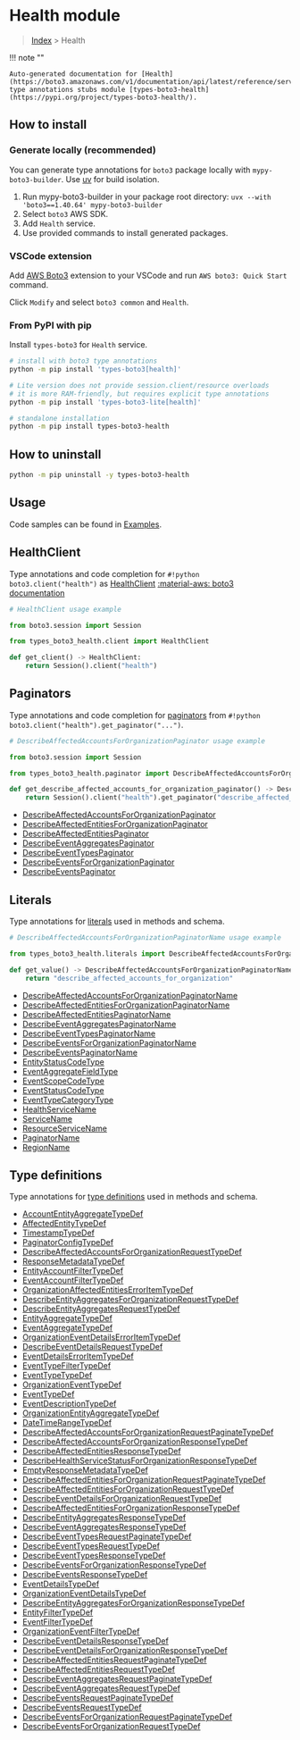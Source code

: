#  Health module

> [Index](../README.md) > Health

!!! note ""

    Auto-generated documentation for [Health](https://boto3.amazonaws.com/v1/documentation/api/latest/reference/services/health.html#health)
    type annotations stubs module [types-boto3-health](https://pypi.org/project/types-boto3-health/).

## How to install

### Generate locally (recommended)

You can generate type annotations for `boto3` package locally with `mypy-boto3-builder`.
Use [uv](https://docs.astral.sh/uv/getting-started/installation/) for build isolation.

1. Run mypy-boto3-builder in your package root directory: `uvx --with 'boto3==1.40.64' mypy-boto3-builder`
1. Select `boto3` AWS SDK.
1. Add `Health` service.
1. Use provided commands to install generated packages.


### VSCode extension

Add [AWS Boto3](https://marketplace.visualstudio.com/items?itemName=Boto3typed.boto3-ide)
extension to your VSCode and run `AWS boto3: Quick Start` command.

Click `Modify` and select `boto3 common` and `Health`.


### From PyPI with pip

Install `types-boto3` for `Health` service.

```bash
# install with boto3 type annotations
python -m pip install 'types-boto3[health]'

# Lite version does not provide session.client/resource overloads
# it is more RAM-friendly, but requires explicit type annotations
python -m pip install 'types-boto3-lite[health]'

# standalone installation
python -m pip install types-boto3-health
```



## How to uninstall

```bash
python -m pip uninstall -y types-boto3-health
```

## Usage

Code samples can be found in [Examples](./usage.md).

## HealthClient

Type annotations and code completion for  `#!python boto3.client("health")` as [HealthClient](./client.md)
[:material-aws: boto3 documentation](https://boto3.amazonaws.com/v1/documentation/api/latest/reference/services/health.html#Health.Client)

```python
# HealthClient usage example

from boto3.session import Session

from types_boto3_health.client import HealthClient

def get_client() -> HealthClient:
    return Session().client("health")
```


## Paginators

Type annotations and code completion for [paginators](./paginators.md)
from `#!python boto3.client("health").get_paginator("...")`.

```python
# DescribeAffectedAccountsForOrganizationPaginator usage example

from boto3.session import Session

from types_boto3_health.paginator import DescribeAffectedAccountsForOrganizationPaginator

def get_describe_affected_accounts_for_organization_paginator() -> DescribeAffectedAccountsForOrganizationPaginator:
    return Session().client("health").get_paginator("describe_affected_accounts_for_organization"))
```

- [DescribeAffectedAccountsForOrganizationPaginator](./paginators.md#describeaffectedaccountsfororganizationpaginator)
- [DescribeAffectedEntitiesForOrganizationPaginator](./paginators.md#describeaffectedentitiesfororganizationpaginator)
- [DescribeAffectedEntitiesPaginator](./paginators.md#describeaffectedentitiespaginator)
- [DescribeEventAggregatesPaginator](./paginators.md#describeeventaggregatespaginator)
- [DescribeEventTypesPaginator](./paginators.md#describeeventtypespaginator)
- [DescribeEventsForOrganizationPaginator](./paginators.md#describeeventsfororganizationpaginator)
- [DescribeEventsPaginator](./paginators.md#describeeventspaginator)









## Literals

Type annotations for [literals](./literals.md) used in methods and schema.

```python
# DescribeAffectedAccountsForOrganizationPaginatorName usage example

from types_boto3_health.literals import DescribeAffectedAccountsForOrganizationPaginatorName

def get_value() -> DescribeAffectedAccountsForOrganizationPaginatorName:
    return "describe_affected_accounts_for_organization"
```

- [DescribeAffectedAccountsForOrganizationPaginatorName](./literals.md#describeaffectedaccountsfororganizationpaginatorname)
- [DescribeAffectedEntitiesForOrganizationPaginatorName](./literals.md#describeaffectedentitiesfororganizationpaginatorname)
- [DescribeAffectedEntitiesPaginatorName](./literals.md#describeaffectedentitiespaginatorname)
- [DescribeEventAggregatesPaginatorName](./literals.md#describeeventaggregatespaginatorname)
- [DescribeEventTypesPaginatorName](./literals.md#describeeventtypespaginatorname)
- [DescribeEventsForOrganizationPaginatorName](./literals.md#describeeventsfororganizationpaginatorname)
- [DescribeEventsPaginatorName](./literals.md#describeeventspaginatorname)
- [EntityStatusCodeType](./literals.md#entitystatuscodetype)
- [EventAggregateFieldType](./literals.md#eventaggregatefieldtype)
- [EventScopeCodeType](./literals.md#eventscopecodetype)
- [EventStatusCodeType](./literals.md#eventstatuscodetype)
- [EventTypeCategoryType](./literals.md#eventtypecategorytype)
- [HealthServiceName](./literals.md#healthservicename)
- [ServiceName](./literals.md#servicename)
- [ResourceServiceName](./literals.md#resourceservicename)
- [PaginatorName](./literals.md#paginatorname)
- [RegionName](./literals.md#regionname)




## Type definitions

Type annotations for [type definitions](./type_defs.md) used in methods and schema.

- [AccountEntityAggregateTypeDef](./type_defs.md#accountentityaggregatetypedef)
- [AffectedEntityTypeDef](./type_defs.md#affectedentitytypedef)
- [TimestampTypeDef](./type_defs.md#timestamptypedef)
- [PaginatorConfigTypeDef](./type_defs.md#paginatorconfigtypedef)
- [DescribeAffectedAccountsForOrganizationRequestTypeDef](./type_defs.md#describeaffectedaccountsfororganizationrequesttypedef)
- [ResponseMetadataTypeDef](./type_defs.md#responsemetadatatypedef)
- [EntityAccountFilterTypeDef](./type_defs.md#entityaccountfiltertypedef)
- [EventAccountFilterTypeDef](./type_defs.md#eventaccountfiltertypedef)
- [OrganizationAffectedEntitiesErrorItemTypeDef](./type_defs.md#organizationaffectedentitieserroritemtypedef)
- [DescribeEntityAggregatesForOrganizationRequestTypeDef](./type_defs.md#describeentityaggregatesfororganizationrequesttypedef)
- [DescribeEntityAggregatesRequestTypeDef](./type_defs.md#describeentityaggregatesrequesttypedef)
- [EntityAggregateTypeDef](./type_defs.md#entityaggregatetypedef)
- [EventAggregateTypeDef](./type_defs.md#eventaggregatetypedef)
- [OrganizationEventDetailsErrorItemTypeDef](./type_defs.md#organizationeventdetailserroritemtypedef)
- [DescribeEventDetailsRequestTypeDef](./type_defs.md#describeeventdetailsrequesttypedef)
- [EventDetailsErrorItemTypeDef](./type_defs.md#eventdetailserroritemtypedef)
- [EventTypeFilterTypeDef](./type_defs.md#eventtypefiltertypedef)
- [EventTypeTypeDef](./type_defs.md#eventtypetypedef)
- [OrganizationEventTypeDef](./type_defs.md#organizationeventtypedef)
- [EventTypeDef](./type_defs.md#eventtypedef)
- [EventDescriptionTypeDef](./type_defs.md#eventdescriptiontypedef)
- [OrganizationEntityAggregateTypeDef](./type_defs.md#organizationentityaggregatetypedef)
- [DateTimeRangeTypeDef](./type_defs.md#datetimerangetypedef)
- [DescribeAffectedAccountsForOrganizationRequestPaginateTypeDef](./type_defs.md#describeaffectedaccountsfororganizationrequestpaginatetypedef)
- [DescribeAffectedAccountsForOrganizationResponseTypeDef](./type_defs.md#describeaffectedaccountsfororganizationresponsetypedef)
- [DescribeAffectedEntitiesResponseTypeDef](./type_defs.md#describeaffectedentitiesresponsetypedef)
- [DescribeHealthServiceStatusForOrganizationResponseTypeDef](./type_defs.md#describehealthservicestatusfororganizationresponsetypedef)
- [EmptyResponseMetadataTypeDef](./type_defs.md#emptyresponsemetadatatypedef)
- [DescribeAffectedEntitiesForOrganizationRequestPaginateTypeDef](./type_defs.md#describeaffectedentitiesfororganizationrequestpaginatetypedef)
- [DescribeAffectedEntitiesForOrganizationRequestTypeDef](./type_defs.md#describeaffectedentitiesfororganizationrequesttypedef)
- [DescribeEventDetailsForOrganizationRequestTypeDef](./type_defs.md#describeeventdetailsfororganizationrequesttypedef)
- [DescribeAffectedEntitiesForOrganizationResponseTypeDef](./type_defs.md#describeaffectedentitiesfororganizationresponsetypedef)
- [DescribeEntityAggregatesResponseTypeDef](./type_defs.md#describeentityaggregatesresponsetypedef)
- [DescribeEventAggregatesResponseTypeDef](./type_defs.md#describeeventaggregatesresponsetypedef)
- [DescribeEventTypesRequestPaginateTypeDef](./type_defs.md#describeeventtypesrequestpaginatetypedef)
- [DescribeEventTypesRequestTypeDef](./type_defs.md#describeeventtypesrequesttypedef)
- [DescribeEventTypesResponseTypeDef](./type_defs.md#describeeventtypesresponsetypedef)
- [DescribeEventsForOrganizationResponseTypeDef](./type_defs.md#describeeventsfororganizationresponsetypedef)
- [DescribeEventsResponseTypeDef](./type_defs.md#describeeventsresponsetypedef)
- [EventDetailsTypeDef](./type_defs.md#eventdetailstypedef)
- [OrganizationEventDetailsTypeDef](./type_defs.md#organizationeventdetailstypedef)
- [DescribeEntityAggregatesForOrganizationResponseTypeDef](./type_defs.md#describeentityaggregatesfororganizationresponsetypedef)
- [EntityFilterTypeDef](./type_defs.md#entityfiltertypedef)
- [EventFilterTypeDef](./type_defs.md#eventfiltertypedef)
- [OrganizationEventFilterTypeDef](./type_defs.md#organizationeventfiltertypedef)
- [DescribeEventDetailsResponseTypeDef](./type_defs.md#describeeventdetailsresponsetypedef)
- [DescribeEventDetailsForOrganizationResponseTypeDef](./type_defs.md#describeeventdetailsfororganizationresponsetypedef)
- [DescribeAffectedEntitiesRequestPaginateTypeDef](./type_defs.md#describeaffectedentitiesrequestpaginatetypedef)
- [DescribeAffectedEntitiesRequestTypeDef](./type_defs.md#describeaffectedentitiesrequesttypedef)
- [DescribeEventAggregatesRequestPaginateTypeDef](./type_defs.md#describeeventaggregatesrequestpaginatetypedef)
- [DescribeEventAggregatesRequestTypeDef](./type_defs.md#describeeventaggregatesrequesttypedef)
- [DescribeEventsRequestPaginateTypeDef](./type_defs.md#describeeventsrequestpaginatetypedef)
- [DescribeEventsRequestTypeDef](./type_defs.md#describeeventsrequesttypedef)
- [DescribeEventsForOrganizationRequestPaginateTypeDef](./type_defs.md#describeeventsfororganizationrequestpaginatetypedef)
- [DescribeEventsForOrganizationRequestTypeDef](./type_defs.md#describeeventsfororganizationrequesttypedef)

